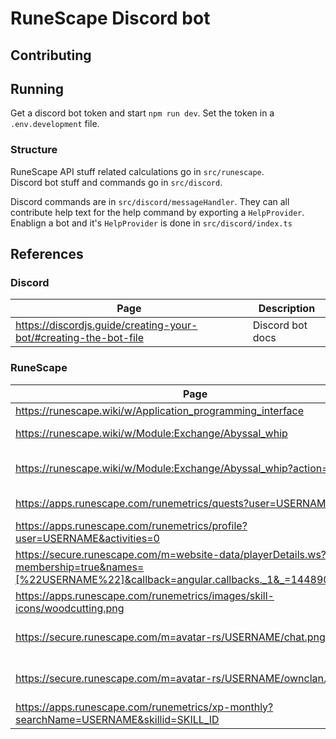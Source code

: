 # RuneScape Discord bot

## Contributing

## Running

Get a discord bot token and start `npm run dev`.
Set the token in a `.env.development` file.

### Structure

RuneScape API stuff related calculations go in `src/runescape`.  
Discord bot stuff and commands go in `src/discord`.

Discord commands are in `src/discord/messageHandler`.
They can all contribute help text for the help command by exporting a `HelpProvider`.  
Enablign a bot and it's `HelpProvider` is done in `src/discord/index.ts`

## References

### Discord

| Page                                                             | Description      |
| ---------------------------------------------------------------- | ---------------- |
| https://discordjs.guide/creating-your-bot/#creating-the-bot-file | Discord bot docs |

### RuneScape

| Page                                                                                                                                              | Description                    |
| ------------------------------------------------------------------------------------------------------------------------------------------------- | ------------------------------ |
| https://runescape.wiki/w/Application_programming_interface                                                                                        | RS APIs                        |
| https://runescape.wiki/w/Module:Exchange/Abyssal_whip                                                                                             | Wiki GE page                   |
| https://runescape.wiki/w/Module:Exchange/Abyssal_whip?action=raw                                                                                  | Raw data, for programs         |
| https://apps.runescape.com/runemetrics/quests?user=USERNAME                                                                                       | RuneMetrics quests             |
| https://apps.runescape.com/runemetrics/profile?user=USERNAME&activities=0                                                                         | RuneMetrics profile            |
| https://secure.runescape.com/m=website-data/playerDetails.ws?membership=true&names=[%22USERNAME%22]&callback=angular.callbacks._1&_=1448901242774 | RuneMetrics player clan info   |
| https://apps.runescape.com/runemetrics/images/skill-icons/woodcutting.png                                                                         | Skill icons                    |
| https://secure.runescape.com/m=avatar-rs/USERNAME/chat.png                                                                                        | returns 302 to a user avatar   |
| https://secure.runescape.com/m=avatar-rs/USERNAME/ownclan.png                                                                                     | returns a 302 to a clan avatar |
| https://apps.runescape.com/runemetrics/xp-monthly?searchName=USERNAME&skillid=SKILL_ID                                                            | Monthly xp                     |
